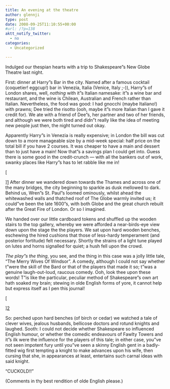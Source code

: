 ```yaml
---
title: An evening at the theatre
author: glennji
type: post
date: 2008-09-25T11:10:55+00:00
#url: /?p=138
aktt_notify_twitter:
  - no
categories:
  - Uncategorized

---
```

Indulged our thespian hearts with a trip to Shakespeare&#8221;s New Globe Theatre last night.
  
First: dinner at Harry&#8221;s Bar in the city. Named after a famous cocktail (coquetier! eggcup!) bar in Venezia, Italia (Venice, Italy ;-)), Harry&#8221;s of London shares, well, _nothing_ with it&#8221;s Italian namesake: it&#8221;s a wine bar and restaurant, and the wine is Chilean, Australian and French rather than Italian. Nevertheless, the food was good: I had gnocchi (maybe Italiano!) with prawns; Dee tried the risotto (ooh, maybe it&#8221;s more Italian than I gave it credit for). We ate with a friend of Dee&#8221;s, her partner and two of her friends, and although we were both tired and didn&#8221;t really like the idea of meeting new people just then, the night turned out okay.
  
Apparently Harry&#8221;s in Venezia is really expensive; in London the bill was cut down to a more manageable size by a mid-week special: half price on the total bill if you have 2 courses. It was cheaper to have a main and dessert than to just have a main! Now that&#8221;s a savings plan I could get into. Guess there is some good in the credit-crunch &#8212; with all the bankers out of work, swanky places like Harry&#8221;s has to let rabble like me in!
  
[
  
][1] After dinner we wandered down towards the Thames and across one of the many bridges, the city beginning to sparkle as dusk mellowed to dark. Behind us, Wren&#8221;s St. Paul&#8221;s loomed ominously, whilst ahead the whitewashed walls and thatched roof of The Globe warmly invited us; it could&#8221;ve been the late 1600&#8221;s, with both Globe and the great church rebuilt after the Great Fire of London. Or so I imagined.
  
We handed over our little cardboard tokens and shuffled up the wooden stairs to the top gallery, whereby we were afforded a near-birds-eye view down upon the stage the the players. We sat upon hard wooden benches, eschewing the hired cushions that those of less-hardy temperament (and posterior fortitude) felt necessary. Shortly the strains of a light tune played on lutes and horns signalled for quiet; a hush fell upon the crowd.
  
_The play&#8221;s the thing_, you see, and the thing in this case was a jolly little tale, &#8220;The Merry Wives Of Windsor&#8221;. A comedy, although I could not say whether t&#8221;were the skill of the Bard or that of the players that made it so; t&#8221;was a genuine laugh-out-loud, raucous comedy. Ooh, look thee upon these words! T&#8221;is like the particular, peculiar method of Shakespeare&#8221;s own art hath soaked my brain; stewing in olde English forms of yore, it cannot help but express itself as I pen this journal!
  
[
  
][2] 
  
So: perched upon hard benches (of birch or cedar) we watched a tale of clever wives, jealous husbands, bellicose doctors and rotund knights and laughed. Sooth: I could not decide whether Shakespeare so influenced English humour, or whether the comedic endeavours of Fawlty Towers and it&#8221;s ilk were the influence for the players of this tale; in either case, you&#8221;ve not seen impotent fury until you&#8221;ve seen a skinny English gent in a badly-fitted wig first tempting a knight to make advances upon his wife, then cursing that she, in appearances at least, entertains such carnal ideas with said knight.
  
&#8220;CUCKOLD!!&#8221;
  
(Comments in thy best rendition of olde English please.)

 [1]: http://flickr.com/photos/kieranlynam/984373032/ "Shakespeare''s Globe, by Kieran Lynam"
 [2]: http://flickr.com/photos/cyberslayer/1915310481/ "Shakespeare''s - Globe Theatre, by Howard.Gees''"
